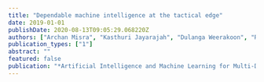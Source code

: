 ```yaml
---
title: "Dependable machine intelligence at the tactical edge"
date: 2019-01-01
publishDate: 2020-08-13T09:05:29.068220Z
authors: ["Archan Misra", "Kasthuri Jayarajah", "Dulanga Weerakoon", "Randy Tandriansyah", "Shuochao Yao", "Tarek Abdelzaher"]
publication_types: ["1"]
abstract: ""
featured: false
publication: "*Artificial Intelligence and Machine Learning for Multi-Domain Operations Applications*"
---
```


